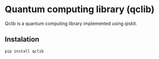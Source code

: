 # Quantum computing library (qclib)

Qclib is a quantum computing library implemented using qiskit.

## Instalation
```python
pip install qclib
``` 

